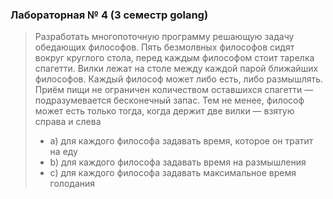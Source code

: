 ### Лабораторная № 4 (3 семестр golang)
> Разработать многопоточную программу решающую задачу обедающих философов.
> Пять безмолвных философов сидят вокруг круглого стола, перед каждым философом стоит
> тарелка спагетти. Вилки лежат на столе между каждой парой ближайших философов. Каждый
> философ может либо есть, либо размышлять. Приём пищи не ограничен количеством
> оставшихся спагетти — подразумевается бесконечный запас. Тем не менее, философ может есть
> только тогда, когда держит две вилки — взятую справа и слева
>- a) для каждого философа задавать время, которое он тратит на еду
>- b) для каждого философа задавать время на размышления
>- c) для каждого философа задавать максимальное время голодания
